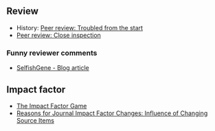

## Review

* History: [Peer review: Troubled from the start](http://www.nature.com/news/peer-review-troubled-from-the-start-1.19763)
* [Peer review: Close inspection](http://www.nature.com/naturejobs/science/articles/10.1038/nj7602-279a)

### Funny reviewer comments 

* [SelfishGene - Blog article](http://www.selfishgene.org/Tom/Collab.htm)


## Impact factor

* [The Impact Factor Game](http://journals.plos.org/plosmedicine/article?id=10.1371%2Fjournal.pmed.0030291)
* [Reasons for Journal Impact Factor Changes: Influence of Changing Source Items](http://journals.plos.org/plosone/article?id=10.1371/journal.pone.0154199)

